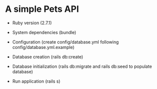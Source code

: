# A simple Pets API

* Ruby version (2.7.1)

* System dependencies (bundle)

* Configuration (create config/database.yml following config/database.yml.example)

* Database creation (rails db:create)

* Database initialization (rails db:migrate and rails db:seed to populate database)

* Run application (rails s)
